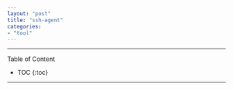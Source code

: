 ```yaml
---
layout: "post"
title: "ssh-agent"
categories:
- "tool"
---
```


<!--more-->

***
Table of Content

* TOC
{:toc}
***


